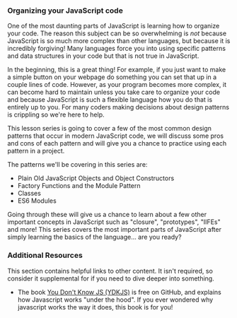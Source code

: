 ### Organizing your JavaScript code

One of the most daunting parts of JavaScript is learning how to organize your code. The reason this subject can be so overwhelming is _not_ because JavaScript is so much more complex than other languages, but because it is incredibly forgiving! Many languages force you into using specific patterns and data structures in your code but that is not true in JavaScript.

In the beginning, this is a great thing! For example, if you just want to make a simple button on your webpage do something you can set that up in a couple lines of code. However, as your program becomes more complex, it can become hard to maintain unless you take care to organize your code and because JavaScript is such a flexible language how you do that is entirely up to you. For many coders making decisions about design patterns is crippling so we're here to help.

This lesson series is going to cover a few of the most common design patterns that occur in modern JavaScript code, we will discuss some pros and cons of each pattern and will give you a chance to practice using each pattern in a project.

The patterns we'll be covering in this series are:

- Plain Old JavaScript Objects and Object Constructors
- Factory Functions and the Module Pattern
- Classes
- ES6 Modules

Going through these will give us a chance to learn about a few other important concepts in JavaScript such as "closure", "prototypes", "IIFEs" and more! This series covers the most important parts of JavaScript after simply learning the basics of the language... are you ready?

### Additional Resources
This section contains helpful links to other content. It isn't required, so consider it supplemental for if you need to dive deeper into something.

* The book [You Don't Know JS (YDKJS)](https://github.com/getify/You-Dont-Know-JS/tree/1st-ed#titles) is free on GitHub, and explains how Javascript works "under the hood". If you ever wondered why javascript works the way it does, this book is for you!